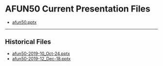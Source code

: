 <!--
This is a machine generated file,
and should not be edited,
as it will be overwritten with future updates.

If you have questions around this process
please contact Scott Cate
-->

# AFUN50 Current Presentation Files

- [afun50.pptx](https://globaleventcdn.blob.core.windows.net/assets/afun/afun50/afun50.pptx)
---
## Historical Files
- [afun50-2019-10_Oct-24.pptx](https://globaleventcdn.blob.core.windows.net/assets/afun/afun50/afun50-2019-10_Oct-24.pptx)
- [afun50-2019-12_Dec-18.pptx](https://globaleventcdn.blob.core.windows.net/assets/afun/afun50/afun50-2019-12_Dec-18.pptx)


